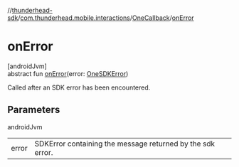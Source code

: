 //[thunderhead-sdk](../../../index.md)/[com.thunderhead.mobile.interactions](../index.md)/[OneCallback](index.md)/[onError](on-error.md)

# onError

[androidJvm]\
abstract fun [onError](on-error.md)(error: [OneSDKError](../../com.thunderhead.mobile.responsetypes/-one-s-d-k-error/index.md))

Called after an SDK error has been encountered.

## Parameters

androidJvm

| | |
|---|---|
| error | SDKError containing the message returned by the sdk error. |
